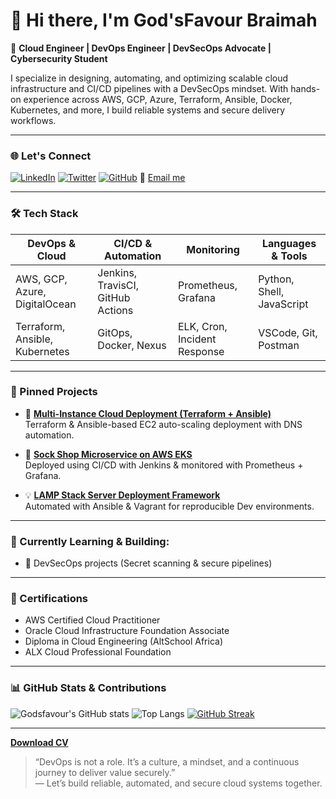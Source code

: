 # 👋 Hi there, I'm God'sFavour Braimah

🚀 **Cloud Engineer | DevOps Engineer | DevSecOps Advocate | Cybersecurity Student**

I specialize in designing, automating, and optimizing scalable cloud infrastructure and CI/CD pipelines with a DevSecOps mindset. With hands-on experience across AWS, GCP, Azure, Terraform, Ansible, Docker, Kubernetes, and more, I build reliable systems and secure delivery workflows.

---

### 🌐 Let's Connect

[![LinkedIn](https://img.shields.io/badge/LinkedIn-%230077B5.svg?style=flat&logo=linkedin&logoColor=white)](https://www.linkedin.com/in/godsfavorbraimah/)
[![Twitter](https://img.shields.io/badge/X-%231DA1F2.svg?style=flat&logo=X&logoColor=white)](https://x.com/bog_reaper)
[![GitHub](https://img.shields.io/badge/GitHub-%2312100E.svg?style=flat&logo=github&logoColor=white)](https://github.com/GfavourBraimah)
📩 [Email me](mailto:gfbraimah@gmail.com)

---

### 🛠️ Tech Stack

| DevOps & Cloud | CI/CD & Automation | Monitoring | Languages & Tools |
| --------------- | ----------------- | ---------- | ----------------- |
| AWS, GCP, Azure, DigitalOcean | Jenkins, TravisCI, GitHub Actions | Prometheus, Grafana | Python, Shell, JavaScript |
| Terraform, Ansible, Kubernetes | GitOps, Docker, Nexus | ELK, Cron, Incident Response | VSCode, Git, Postman |

---

### 📌 Pinned Projects

- 🧱 [**Multi-Instance Cloud Deployment (Terraform + Ansible)**](https://github.com/GfavourBraimah/Automated-Infrastructure-Deployment-with-Terraform-and-Ansible)  
  Terraform & Ansible-based EC2 auto-scaling deployment with DNS automation.

- 🧦 [**Sock Shop Microservice on AWS EKS**](https://github.com/GfavourBraimah/Capstone_Project_Eks_Cluster-)  
  Deployed using CI/CD with Jenkins & monitored with Prometheus + Grafana.

- 💡 [**LAMP Stack Server Deployment Framework**](https://github.com/GfavourBraimah/Altschool_cloud_project/tree/master/Laravel)  
  Automated with Ansible & Vagrant for reproducible Dev environments.

---

### 🧠 Currently Learning & Building:

- 🔐 DevSecOps projects (Secret scanning & secure pipelines)

---

### 📜 Certifications

- AWS Certified Cloud Practitioner  
- Oracle Cloud Infrastructure Foundation Associate  
- Diploma in Cloud Engineering (AltSchool Africa)  
- ALX Cloud Professional Foundation  

---

### 📊 GitHub Stats & Contributions

![Godsfavour's GitHub stats](https://github-readme-stats.vercel.app/api?username=GfavourBraimah&show_icons=true&theme=radical)
![Top Langs](https://github-readme-stats.vercel.app/api/top-langs/?username=GfavourBraimah&layout=compact&theme=radical)
[![GitHub Streak](https://github-readme-streak-stats.herokuapp.com?user=GfavourBraimah&theme=radical)](https://git.io/streak-stats)

---
 [**Download CV**](https://drive.google.com/file/d/1PF0rENATZaLjidDfg4bge1yhSuhEMxbr/view?usp=sharing) 
> “DevOps is not a role. It’s a culture, a mindset, and a continuous journey to deliver value securely.”  
> — Let’s build reliable, automated, and secure cloud systems together.
